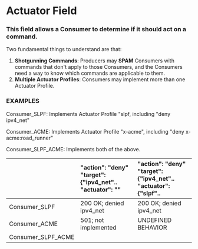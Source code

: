 # Actuator Field

### This field allows a Consumer to determine if it should act on a command.

Two fundamental things to understand are that:

1. **Shotgunning Commands**: Producers may **SPAM** Consumers with commands that don't apply to those Consumers, and the Consumers need a way to know which commands are applicable to them.
1. **Multiple Actuator Profiles**: Consumers may implement more than one Actuator Profile.



### EXAMPLES

Consumer_SLPF: Implements Actuator Profile "slpf, including "deny ipv4_net"

Consumer_ACME: Implements Actuator Profile "x-acme", including "deny x-acme:road_runner"

Consumer_SLPF_ACME: Implements both of the above.

|             |"action": "deny" <br> "target": {"ipv4_net".. <br> "actuator": "" | "action": "deny" <br> "target": {"ipv4_net".. <br> "actuator": {"slpf".. |
|-|:-|:-|
|Consumer_SLPF| 200 OK; denied ipv4_net              | 200 OK; denied ipv4_net |
|Consumer_ACME| 501; not implemented                                                        | UNDEFINED BEHAVIOR |
|Consumer_SLPF_ACME|                                                             | |
